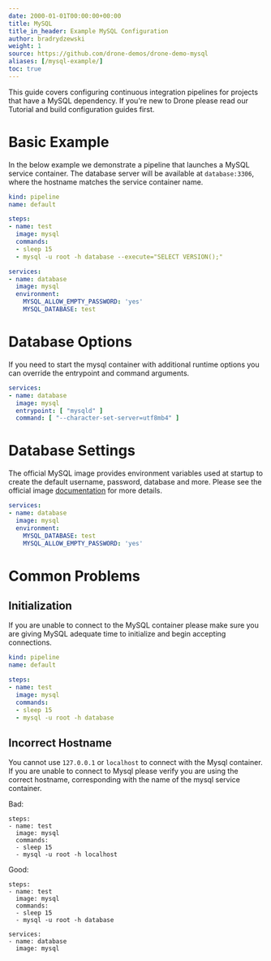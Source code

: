 ```yaml
---
date: 2000-01-01T00:00:00+00:00
title: MySQL
title_in_header: Example MySQL Configuration
author: bradrydzewski
weight: 1
source: https://github.com/drone-demos/drone-demo-mysql
aliases: [/mysql-example/]
toc: true
---
```


This guide covers configuring continuous integration pipelines for projects that have a MySQL dependency. If you're new to Drone please read our Tutorial and build configuration guides first.

# Basic Example

In the below example we demonstrate a pipeline that launches a MySQL service container. The database server will be available at `database:3306`, where the hostname matches the service container name.

```yaml {linenos=table,hl_lines=["11-16"]}
kind: pipeline
name: default

steps:
- name: test
  image: mysql
  commands:
  - sleep 15
  - mysql -u root -h database --execute="SELECT VERSION();"

services:
- name: database
  image: mysql
  environment:
    MYSQL_ALLOW_EMPTY_PASSWORD: 'yes'
    MYSQL_DATABASE: test
```

# Database Options

If you need to start the mysql container with additional runtime options you can override the entrypoint and command arguments.

```yaml {linenos=table,linenostart=11}
services:
- name: database
  image: mysql
  entrypoint: [ "mysqld" ]
  command: [ "--character-set-server=utf8mb4" ]
```

# Database Settings

The official MySQL image provides environment variables used at startup
to create the default username, password, database and more. Please see the
official image [documentation](https://hub.docker.com/_/mysql/) for more details.

```yaml {linenos=table,linenostart=11,hl_lines=["4-6"]}
services:
- name: database
  image: mysql
  environment:
    MYSQL_DATABASE: test
    MYSQL_ALLOW_EMPTY_PASSWORD: 'yes'
```

# Common Problems

## Initialization

If you are unable to connect to the MySQL container please make sure you
are giving MySQL adequate time to initialize and begin accepting
connections.

```yaml {linenos=table,hl_lines=["8"]}
kind: pipeline
name: default

steps:
- name: test
  image: mysql
  commands:
  - sleep 15
  - mysql -u root -h database
```

## Incorrect Hostname

You cannot use `127.0.0.1` or `localhost` to connect with the Mysql container. If you are unable to connect to Mysql please verify you are using the correct hostname, corresponding with the name of the mysql service container. 

Bad:

```
steps:
- name: test
  image: mysql
  commands:
  - sleep 15
  - mysql -u root -h localhost
```

Good:

```
steps:
- name: test
  image: mysql
  commands:
  - sleep 15
  - mysql -u root -h database

services:
- name: database
  image: mysql
```

